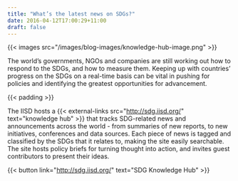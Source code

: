 ```yaml
---
title: "What’s the latest news on SDGs?"
date: 2016-04-12T17:00:29+11:00
draft: false
---
```


{{< images src="/images/blog-images/knowledge-hub-image.png" >}}
 
The world’s governments, NGOs and companies are still working out how to respond to the SDGs, and how to measure them. Keeping up with countries’ progress on the SDGs on a real-time basis can be vital in pushing for policies and identifying the greatest opportunities for advancement.

{{< padding >}}
  
The IISD hosts a {{< external-links src="http://sdg.iisd.org/" text="knowledge hub" >}} that tracks SDG-related news and announcements across the world - from summaries of new reports, to new initiatives, conferences and data sources. Each piece of news is tagged and classified by the SDGs that it relates to, making the site easily searchable. The site hosts policy briefs for turning thought into action, and invites guest contributors to present their ideas.

{{< button link="http://sdg.iisd.org/" text="SDG Knowledge Hub" >}}